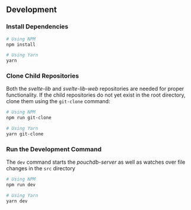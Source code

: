 ## Development

### Install Dependencies

```bash
# Using NPM
npm install

# Using Yarn
yarn
```

### Clone Child Repositories

Both the _svelte-lib_ and _svelte-lib-web_ repositories are needed for proper functionality. If the child repositories do not yet exist in the root directory, clone them using the `git-clone` command:

```bash
# Using NPM
npm run git-clone

# Using Yarn
yarn git-clone
```

### Run the Development Command

The `dev` command starts the _pouchdb-server_ as well as watches over file changes in the `src` directory

```bash
# Using NPM
npm run dev

# Using Yarn
yarn dev
```
